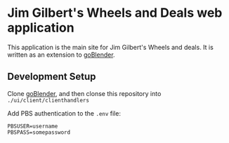 # Jim Gilbert's Wheels and Deals web application

This application is the main site for Jim Gilbert's Wheels and deals.
It is written as an extension to [goBlender](https://github.com/tsawler/goblender).

## Development Setup

Clone [goBlender](https://github.com/tsawler/goblender), and then clonse
this repository into `./ui/client/clienthandlers`

Add PBS authentication to the `.env` file:

~~~.env
PBSUSER=username
PBSPASS=somepassword
~~~
